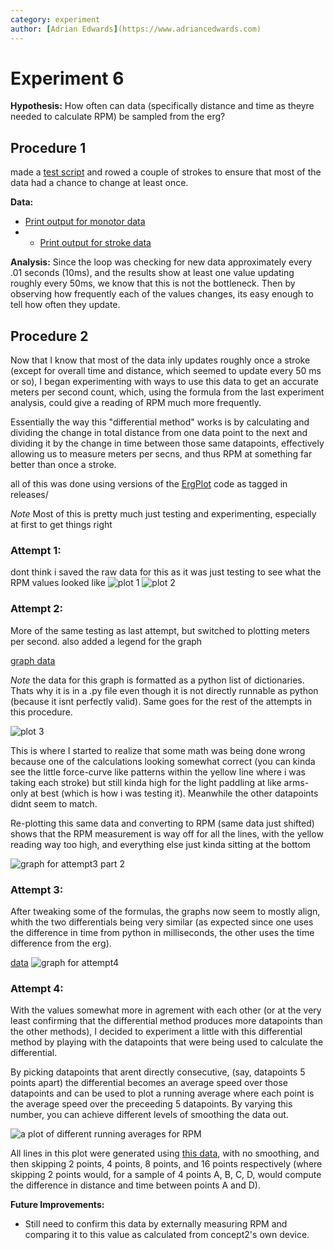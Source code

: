 ```yaml
---
category: experiment
author: [Adrian Edwards](https://www.adriancedwards.com)
---
```

# Experiment 6
**Hypothesis:** How often can data (specifically distance and time as theyre needed to calculate RPM) be sampled from the erg?

## Procedure 1
made a [test script](https://github.com/MoralCode/ErgPlot/releases/tag/experiment6) and rowed a couple of strokes to ensure that most of the data had a chance to change at least once.

**Data:**
- [Print output for monotor data](../files/experiments/6/update_rate_monitordata.txt)
- - [Print output for stroke data](../files/experiments/6/update_rate_strokedata.txt)


**Analysis:**
Since the loop was checking for new data approximately every .01 seconds (10ms), and the results show at least one value updating roughly every 50ms, we know that this is not the bottleneck. Then by observing how frequently each of the values changes, its easy enough to tell how often they update.

## Procedure 2

Now that I know that most of the data inly updates roughly once a stroke (except for overall time and distance, which seemed to update every 50 ms or so), I began experimenting with ways to use this data to get an accurate meters per second count, which, using the formula from the last experiment analysis, could give a reading of RPM much more frequently.

Essentially the way this "differential method" works is by calculating and dividing the change in total distance from one data point to the next and dividing it by the change in time between those same datapoints, effectively allowing us to measure meters per secns, and thus RPM at something far better than once a stroke. 


all of this was done using versions of the [ErgPlot](https://github.com/MoralCode/ErgPlot/) code as tagged in releases/

*Note* Most of this is pretty much just testing and experimenting, especially at first to get things right

### Attempt 1:
dont think i saved the raw data for this as it was just testing to see what the RPM values looked like
![plot 1](../files/experiments/6/Figure_1.png)
![plot 2](../files/experiments/6/Figure_2.png)

### Attempt 2:

More of the same testing as last attempt, but switched to plotting meters per second. also added a legend for the graph

[graph data](../files/experiments/6/graph_3-data.py)

*Note* the data for this graph is formatted as a python list of dictionaries. Thats why it is in a .py file even though it is not directly runnable as python (because it isnt perfectly valid). Same goes for the rest of the attempts in this procedure.

![plot 3](../files/experiments/6/Figure_3.png)

This is where I started to realize that some math was being done wrong because one of the calculations looking somewhat correct (you can kinda see the little force-curve like patterns within the yellow line where i was taking each stroke) but still kinda high for the light paddling at like arms-only at best (which is how i was testing it). Meanwhile the other datapoints didnt seem to match.

Re-plotting this same data and converting to RPM (same data just shifted) shows that the RPM measurement is way off for all the lines, with the yellow reading way too high, and everything else just kinda sitting at the bottom

![graph for attempt3 part 2](../files/experiments/6/Figure_3a.png)

### Attempt 3:

After tweaking some of the formulas, the graphs now seem to mostly align, whith the two differentials being very similar (as expected since one uses the difference in time from python in milliseconds, the other uses the time difference from the erg).


[data](../files/experiments/6/graph4-data.py)
![graph for attempt4](../files/experiments/6/Figure_4.png)


### Attempt 4:

With the values somewhat more in agrement with each other (or at the very least confirming that the differential method produces more datapoints than the other methods), I decided to experiment a little with this differential method by playing with the datapoints that were being used to calculate the differential.

By picking datapoints that arent directly consecutive, (say, datapoints 5 points apart) the differential becomes an average speed over those datapoints and can be used to plot a running average where each point is the average speed over the preceeding 5 datapoints. By varying this number, you can achieve different levels of smoothing the data out.

![a plot of different running averages for RPM](../files/experiments/6/Figure_5.png)

All lines in this plot were generated using [this data](../files/experiments/6/graph5-data.py), with no smoothing, and then skipping 2 points, 4 points, 8 points, and 16 points respectively (where skipping 2 points would, for a sample of 4 points A, B, C, D, would compute the difference in distance and time between points A and D).

**Future Improvements:**
- Still need to confirm this data by externally measuring RPM and comparing it to this value as calculated from concept2's own device.
